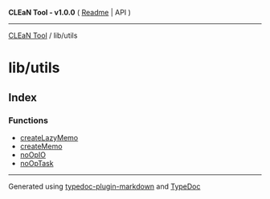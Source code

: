 **CLEaN Tool - v1.0.0** ( [Readme](../../README.md) \| API )

***

[CLEaN Tool](../../modules.md) / lib/utils

# lib/utils

## Index

### Functions

- [createLazyMemo](functions/createLazyMemo.md)
- [createMemo](functions/createMemo.md)
- [noOpIO](functions/noOpIO.md)
- [noOpTask](functions/noOpTask.md)

***

Generated using [typedoc-plugin-markdown](https://www.npmjs.com/package/typedoc-plugin-markdown) and [TypeDoc](https://typedoc.org/)
